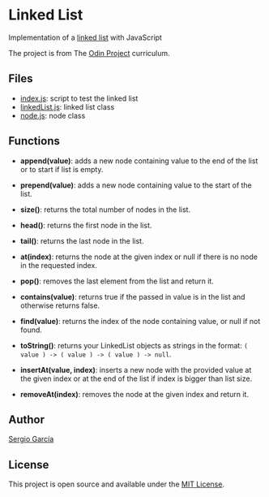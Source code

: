 # Linked List
Implementation of a [linked list](./src/linkedList.js) with JavaScript

The project is from The [Odin Project](https://www.theodinproject.com/lessons/javascript-recursion) curriculum.

## Files

- [index.js](index.js): script to test the linked list
- [linkedList.js](/src/linkedList.js): linked list class 
- [node.js](/src/node.js): node class


## Functions

- **append(value)**: adds a new node containing value to the end of the list or to start if list is empty.

- **prepend(value)**: adds a new node containing value to the start of the list.

- **size()**: returns the total number of nodes in the list.

- **head()**: returns the first node in the list.
    
- **tail()**: returns the last node in the list.

- **at(index)**: returns the node at the given index or null if there is no node in the requested index.

- **pop()**: removes the last element from the list and return it.
    
- **contains(value)**: returns true if the passed in value is in the list and otherwise returns false.
    
- **find(value)**: returns the index of the node containing value, or null if not found.
    
- **toString()**: returns your LinkedList objects as strings in the format: ``( value ) -> ( value ) -> ( value ) -> null``.

- **insertAt(value, index)**: inserts a new node with the provided value at the given index or at the end of the list if index is bigger than list size.

- **removeAt(index)**: removes the node at the given index and return it.

## Author

[Sergio García](https://github.com/sergiogarciiam)

## License

This project is open source and available under the [MIT License](./LICENSE).